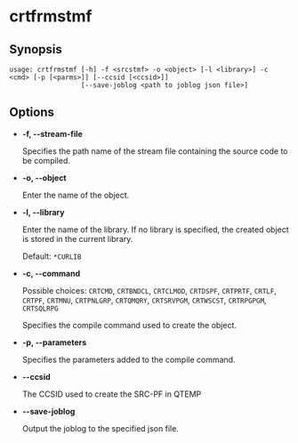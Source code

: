 # crtfrmstmf

## Synopsis

```
usage: crtfrmstmf [-h] -f <srcstmf> -o <object> [-l <library>] -c <cmd> [-p [<parms>]] [--ccsid [<ccsid>]]
                  [--save-joblog <path to joblog json file>]
```

## Options

- **-f, --stream-file**

  Specifies the path name of the stream file containing the source code to be compiled.

- **-o, --object**

  Enter the name of the object.

- **-l, --library**

  Enter the name of the library. If no library is specified, the created object is stored in the current library.

  Default: `*CURLIB`

- **-c, --command**

  Possible choices: `CRTCMD`, `CRTBNDCL`, `CRTCLMOD`, `CRTDSPF`, `CRTPRTF`, `CRTLF`, `CRTPF`, `CRTMNU`, `CRTPNLGRP`, `CRTQMQRY`, `CRTSRVPGM`, `CRTWSCST`, `CRTRPGPGM`, `CRTSQLRPG`

  Specifies the compile command used to create the object.

- **-p, --parameters**

  Specifies the parameters added to the compile command.

- **--ccsid**

  The CCSID used to create the SRC-PF in QTEMP


- **--save-joblog**

  Output the joblog to the specified json file.

